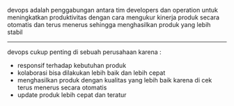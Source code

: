 devops adalah penggabungan antara tim developers dan operation untuk meningkatkan produktivitas dengan cara mengukur kinerja produk secara otomatis dan terus menerus sehingga menghasilkan produk yang lebih stabil

---

devops cukup penting di sebuah perusahaan karena :
 - responsif terhadap kebutuhan produk
 - kolaborasi bisa dilakukan lebih baik dan lebih cepat
 - menghasilkan produk dengan kualitas yang lebih baik karena di cek terus menerus secara otomatis
 - update produk lebih cepat dan teratur

